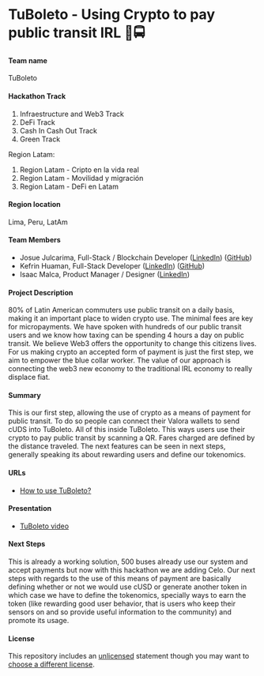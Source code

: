 
# TuBoleto - Using Crypto to pay public transit IRL 📲🚍 

#### Team name
TuBoleto

#### Hackathon Track

1. Infraestructure and Web3 Track
2. DeFi Track
3. Cash In Cash Out Track
4. Green Track

Region Latam:
1. Region Latam - Cripto en la vida real
2. Region Latam - Movilidad y migración
3. Region Latam - DeFi en Latam


#### Region location
Lima, Peru, LatAm

#### Team Members
- Josue Julcarima, Full-Stack / Blockchain Developer ([LinkedIn](https://www.linkedin.com/in/josu%C3%A9-andr%C3%A9s-julcarima-calle-128b0973/?locale=en_US)) ([GitHub](https://github.com/j05u3)) 
- Kefrin Huaman, Full-Stack Developer ([LinkedIn](https://pe.linkedin.com/in/kefrin)) ([GitHub](https://github.com/kmediv))
- Isaac Malca, Product Manager / Designer ([LinkedIn](https://pe.linkedin.com/in/isaac-malca-ruiz-8b5140a3))

#### Project Description
80% of Latin American commuters use public transit on a daily basis, making it an important place to widen crypto use. The minimal fees are key for micropayments. We have spoken with hundreds of our public transit users and we know how taxing can be spending 4 hours a day on public transit. We believe Web3 offers the opportunity to change this citizens lives. For us making crypto an accepted form of payment is just the first step, we aim to empower the blue collar worker. The value of our approach is connecting the web3 new economy to the traditional IRL economy to really displace fiat. 

#### Summary
This is our first step, allowing the use of crypto as a means of payment for public transit. To do so people can connect their Valora wallets to send cUDS into TuBoleto. All of this inside TuBoleto. This ways users use their crypto to pay public transit by scanning a QR. Fares charged are defined by the distance traveled.
The next features can be seen in next steps, generally speaking its about rewarding users and define our tokenomics.

#### URLs
- [How to use TuBoleto?](https://docs.google.com/document/d/1axPAF13k2WvW_edsg5a6OS5uzDWePHvRtXrNC7ULqLg/edit)

#### Presentation
- [TuBoleto video](https://www.youtube.com/watch?v=eQ9Kcunc1d0)

#### Next Steps
This is already a working solution, 500 buses already use our system and accept payments but now with this hackathon we are adding Celo. Our next steps with regards to the use of this means of payment are basically defining whether or not we would use cUSD or generate another token in which case we have to define the tokenomics, specially ways to earn the token  (like rewarding good user behavior, that is users who keep their sensors on and so provide useful information to the community) and promote its usage. 

#### License
This repository includes an [unlicensed](http://unlicense.org/) statement though you may want to [choose a different license](https://choosealicense.com/).
